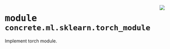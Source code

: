 <!-- markdownlint-disable -->

<a href="https://github.com/zama-ai/concrete-ml/blob/release/0.4.x/src/concrete/ml/sklearn/torch_module.py#L0"><img align="right" style="float:right;" src="https://img.shields.io/badge/-source-cccccc?style=flat-square"></a>

# <kbd>module</kbd> `concrete.ml.sklearn.torch_module`

Implement torch module.

